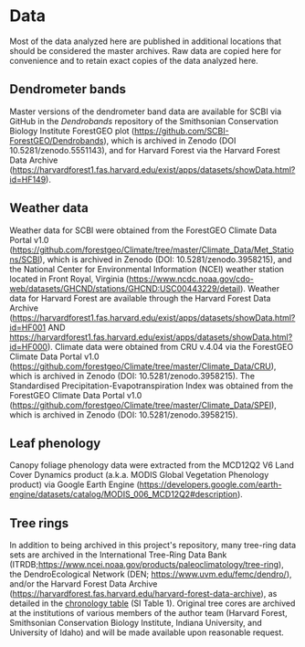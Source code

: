 # Data

Most of the data analyzed here are published in additional locations that should be considered the master archives. Raw data are copied here for convenience and to retain exact copies of the data analyzed here. 

## Dendrometer bands
Master versions of the dendrometer band data are available for SCBI via GitHub in the *Dendrobands* repository of the Smithsonian Conservation Biology Institute ForestGEO plot (https://github.com/SCBI-ForestGEO/Dendrobands), which is archived in Zenodo (DOI 10.5281/zenodo.5551143), and for Harvard Forest via the Harvard Forest Data Archive (https://harvardforest1.fas.harvard.edu/exist/apps/datasets/showData.html?id=HF149). 

## Weather data
Weather data for SCBI were obtained from the ForestGEO Climate Data Portal v1.0 (https://github.com/forestgeo/Climate/tree/master/Climate_Data/Met_Stations/SCBI), which is archived in Zenodo (DOI: 10.5281/zenodo.3958215), and the National Center for Environmental Information (NCEI) weather station located in Front Royal, Virginia (https://www.ncdc.noaa.gov/cdo-web/datasets/GHCND/stations/GHCND:USC00443229/detail).
Weather data for Harvard Forest are available through the Harvard Forest Data Archive (https://harvardforest1.fas.harvard.edu/exist/apps/datasets/showData.html?id=HF001 AND https://harvardforest1.fas.harvard.edu/exist/apps/datasets/showData.html?id=HF000).
Climate data were obtained from CRU v.4.04 via the ForestGEO Climate Data Portal v1.0 (https://github.com/forestgeo/Climate/tree/master/Climate_Data/CRU), which is archived in Zenodo (DOI: 10.5281/zenodo.3958215).
The Standardised Precipitation-Evapotranspiration Index was obtained from the ForestGEO Climate Data Portal v1.0 (https://github.com/forestgeo/Climate/tree/master/Climate_Data/SPEI), which is archived in Zenodo (DOI: 10.5281/zenodo.3958215).

## Leaf phenology
Canopy foliage phenology data were extracted from the MCD12Q2 V6 Land Cover Dynamics product (a.k.a. MODIS Global Vegetation Phenology product) via Google Earth Engine (https://developers.google.com/earth-engine/datasets/catalog/MODIS_006_MCD12Q2#description). 

## Tree rings
In addition to being archived in this project's repository, many tree-ring data sets are archived in the International Tree-Ring Data Bank (ITRDB;https://www.ncei.noaa.gov/products/paleoclimatology/tree-ring), the DendroEcological Network (DEN; https://www.uvm.edu/femc/dendro/), and/or the Harvard Forest Data Archive (https://harvardforest.fas.harvard.edu/harvard-forest-data-archive), as detailed in the [chronology table](https://github.com/EcoClimLab/growth_phenology/blob/master/doc/manuscript/tables_figures/chronology_table.csv) (SI Table 1). 
Original tree cores are archived at the institutions of various members of the author team (Harvard Forest, Smithsonian Conservation Biology Institute, Indiana University, and University of Idaho) and will be made available upon reasonable request.
